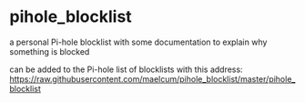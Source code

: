 # pihole_blocklist

a personal Pi-hole blocklist with some documentation to explain why something is blocked  

can be added to the Pi-hole list of blocklists with this address: https://raw.githubusercontent.com/maelcum/pihole_blocklist/master/pihole_blocklist

